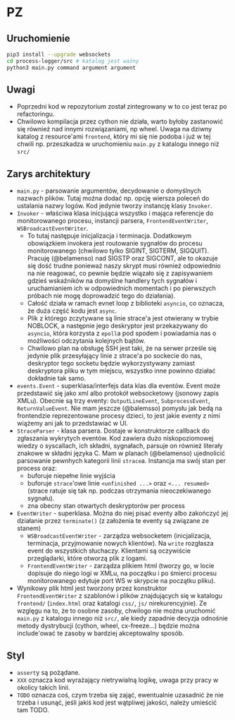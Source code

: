 # PZ

## Uruchomienie
```bash
pip3 install --upgrade websockets
cd process-logger/src # katalog jest ważny
python3 main.py command argument argument
```

## Uwagi
* Poprzedni kod w repozytorium został zintegrowany w to co jest teraz po refactoringu.
* Chwilowo kompilacja przez cython nie działa, warto byłoby zastanowić się również nad innymi rozwiązaniami, np wheel. Uwaga na dziwny katalog z resource'ami `frontend`, który mi się nie podoba i już w tej chwili np. przeszkadza w uruchomieniu `main.py` z katalogu innego niż `src/`

## Zarys architektury
* `main.py` - parsowanie argumentów, decydowanie o domyślnych nazwach plików. Tutaj można dodać np. opcję wiersza poleceń do ustalania nazwy logów. Kod jedynie tworzy instancję klasy `Invoker`.
* `Invoker` - właściwa klasa inicjująca wszystko i mająca referencje do monitorowanego procesu, instancji parsera, `FrontendEventWriter`, `WSBroadcastEventWriter`.
  * To tutaj następuje inicjalizacja i terminacja. Dodatkowym obowiązkiem invokera jest routowanie sygnałów do procesu monitorowanego (chwilowo tylko SIGINT, SIGTERM, SIGQUIT). Pracuję (@belamenso) nad SIGSTP oraz SIGCONT, ale to okazuje się dość trudne ponieważ naszy skrypt musi również odpowiednio na nie reagować, co pewnie będzie wiązało się z zapisywaniem gdzieś wskaźników na domyślne handlery tych sygnałów i uruchamianiem ich w odpowiednich momentach i po pierwszych próbach nie mogę doprowadzić tego do działania). 
  * Całość działa w ramach evnet loop z biblioteki `asyncio`, co oznacza, że duża część kodu jest `async`.
  * Plik z którego zczytywane są linie strace'a jest otwierany w trybie NOBLOCK, a następnie jego deskryptor jest przekazywany do `asyncio`, która korzysta z `epoll`a pod spodem i powiadamia nas o możliwości odczytania kolejnych bajtów.
  * Chwilowo plan na obsługę SSH jest taki, że na serwer prześle się jedynie plik przesyłający linie z strace'a po sockecie do nas, deskryptor tego socketu będzie wykorzystywany zamiast deskryptora pliku w tym miejscu, wszystko inne powinno działać dokładnie tak samo.
* `events.Event` - superklasa/interfejs data klas dla eventów. Event może przedstawić się jako xml albo protokół websocketowy (jsonowy zapis XMLu). Obecnie są trzy eventy: `OutputLineEvent`, `SubprocessEvent`, `ReturnValueEvent`. Nie mam jeszcze (@balemsso) pomysłu jak bedą na frontendzie reprezentowane procesy dzieci, to jest jakie eventy z nimi wiążemy ani jak to przedstawiać w UI.
* `StraceParser` - klasa parsera. Dostaje w konstruktorze callback do zgłaszania wykrytych eventów. Kod zawiera dużo niskopoziomowej wiedzy o syscallach, ich składni, sygnałach, parsuje on również literały znakowe w składni języka C. Mam w planach (@belamenso) ujednolicić parsowanie pewnhych kategorii linii `strace`a. Instancja ma swój stan per process oraz:
  * buforuje niepełne linie wyjścia
  * buforuje `strace`'owe linie `<unfinished ...>` oraz `<... resumed>` (strace ratuje się tak np. podczas otrzymania nieoczekiwanego sygnału).
  * zna obecny stan otwartych deskryptorów per process
* `EventWriter` - superklasa. Można do niej pisać eventy albo zakończyć jej działanie przez `terminate()` (z założenia te eventy są związane ze stanem)
    * `WSBroadcastEventWriter` - zarządza websocketem (inicjalizacja, terminacja, przyjmowanie nowych klientów). Na `write` rozgłasza event do wszystkich słuchaczy. Klientami są oczywiście przeglądarki, które otworzą plik z logami.
    * `FrontendEventWriter` - zarządza plikiem html (tworzy go, w locie dopisuje do niego logi w XMLu, na początku i po śmierci procesu monitorowanego edytuje port WS w skrypcie na początku pliku).
* Wynikowy plik html jest tworzony przez konstruktor `FrontendEventWriter` z szablonów i plików znajdujących się w katalogu `frontend/` (`index.html` oraz katalogi `css/`, `js/` nirekurencyjnie). Ze wzglęgu na to, że to osobne zasoby, chwilogo nie można uruchomić `main.py` z katalogu innego niż `src/`, ale kiedy zapadnie decyzja odnośnie metody dystrybucji (cython, wheel, cx-freeze...) będzie można include'ować te zasoby w bardziej akceptowalny sposób.

## Styl
* `assert`y są pożądane.
* `XXX` oznacza kod wyrażający nietrywialną logikę, uwaga przy pracy w okolicy takich linii.
* `TODO` oznacza coś, czym trzeba się zająć, ewentualnie uzasadnić że nie trzeba i usunąć, jeśli jakiś kod jest wątpliwej jakości, należy umieścić tam TODO.
 